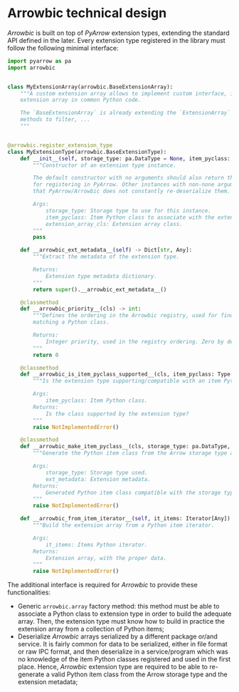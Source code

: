 # Arrowbic technical design

*Arrowbic* is built on top of *PyArrow* extension types, extending the standard API defined in the later.
Every extension type registered in the library must follow the following minimal interface:

```python
import pyarrow as pa
import arrowbic


class MyExtensionArray(arrowbic.BaseExtensionArray):
    """A custom extension array allows to implement custom interface, improving the usability of the
    extension array in common Python code.

    The `BaseExtensionArray` is already extending the `ExtensionArray` API from PyArrow, adding common
    methods to filter, ...
    """


@arrowbic.register_extension_type
class MyExtensionType(arrowbic.BaseExtensionType):
    def __init__(self, storage_type: pa.DataType = None, item_pyclass: Type[Any] = None, extension_array_cls: pa.ExtensionArray = MyExtensionArray):
        """Constructor of an extension type instance.

        The default constructor with no arguments should also return the same default extension type instance, used
        for registering in PyArrow. Other instances with non-none arguments are cached by Arrowbic internally, such
        that PyArrow/Arrowbic does not constantly re-deserialize them.

        Args:
            storage_type: Storage type to use for this instance.
            item_pyclass: Item Python class to associate with the extension type.
            extension_array_cls: Extension array class.
        """
        pass

    def __arrowbic_ext_metadata__(self) -> Dict[str, Any]:
        """Extract the metadata of the extension type.

        Returns:
            Extension type metadata dictionary.
        """
        return super().__arrowbic_ext_metadata__()

    @classmethod
    def __arrowbic_priority__(cls) -> int:
        """Defines the ordering in the Arrowbic registry, used for finding the extension type
        matching a Python class.

        Returns:
            Integer priority, used in the registry ordering. Zero by default.
        """
        return 0

    @classmethod
    def __arrowbic_is_item_pyclass_supported__(cls, item_pyclass: Type[Any]) -> bool:
        """Is the extension type supporting/compatible with an item Python class?

        Args:
            item_pyclass: Item Python class.
        Returns:
            Is the class supported by the extension type?
        """
        raise NotImplementedError()

    @classmethod
    def __arrowbic_make_item_pyclass__(cls, storage_type: pa.DataType, ext_metadata: Dict[str, Any]) -> Type[Any]:
        """Generate the Python item class from the Arrow storage type and extension metadata.

        Args:
            storage_type: Storage type used.
            ext_metadata: Extension metadata.
        Returns:
            Generated Python item class compatible with the storage type and metadata.
        """
        raise NotImplementedError()

    def __arrowbic_from_item_iterator__(self, it_items: Iterator[Any]) -> pa.ExtensionArray:
        """Build the extension array from a Python item iterator.

        Args:
            it_items: Items Python iterator.
        Returns:
            Extension array, with the proper data.
        """
        raise NotImplementedError()
```

The additional interface is required for *Arrowbic* to provide these functionalities:
* Generic `arrowbic.array` factory method: this method must be able to associate a Python class to extension type in order to build the adequate array. Then, the extension type must know how to build in practice the extension array from a collection of Python items;
* Deserialize *Arrowbic* arrays serialized by a different package or/and service. It is fairly common for data to be serialized, either in file format or raw IPC format, and then deserialize in a service/program which was no knowledge of the item Python classes registered and used in the first place. Hence, *Arrowbic* extension type are required to be able to re-generate a valid Python item class from the Arrow storage type and the extension metadata;
